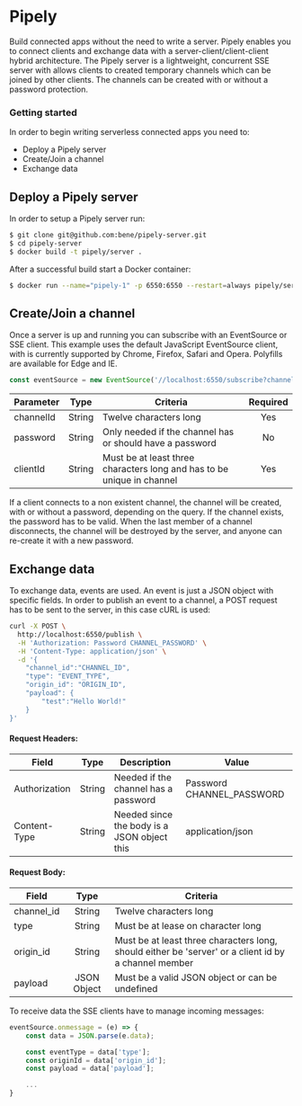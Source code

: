 # Pipely

Build connected apps without the need to write a server. Pipely enables you to connect clients and exchange data with a server-client/client-client hybrid architecture.
The Pipely server is a lightweight, concurrent SSE server with allows clients to created temporary channels which can be joined by other clients. The channels can be created with or without a password protection.

### Getting started

In order to begin writing serverless connected apps you need to:
- Deploy a Pipely server
- Create/Join a channel
- Exchange data

## Deploy a Pipely server

In order to setup a Pipely server run:
```sh
$ git clone git@github.com:bene/pipely-server.git
$ cd pipely-server
$ docker build -t pipely/server .
```
After a successful build start a Docker container:
```sh
$ docker run --name="pipely-1" -p 6550:6550 --restart=always pipely/server
```

## Create/Join a channel

Once a server is up and running you can subscribe with an EventSource or SSE client. This example uses the default JavaScript EventSource client, with is currently supported by Chrome, Firefox, Safari and Opera. Polyfills are available for Edge and IE.
```javascript
const eventSource = new EventSource('//localhost:6550/subscribe?channelId=CHANNEL_ID&clientId=CLIENT_ID&password=CHANNEL_PASSWORD')
```
| Parameter        | Type        | Criteria                                                                                             | Required |
| ---------------- |:-----------:| ---------------------------------------------------------------------------------------------------- |:--------:|
| channelId        | String      | Twelve characters long                                                                               | Yes      |
| password         | String      | Only needed if the channel has or should have a password                                             | No       |
| clientId         | String      | Must be at least three characters long and has to be unique in channel                               | Yes      |

If a client connects to a non existent channel, the channel will be created, with or without a password, depending on the query. If the channel exists, the password has to be valid. When the last member of a channel disconnects, the channel will be destroyed by the server, and anyone can re-create it with a new password.

## Exchange data
To exchange data, events are used. An event is just a JSON object with specific fields. In order to publish an event to a channel, a POST request has to be sent to the server, in this case cURL is used:
```sh
curl -X POST \
  http://localhost:6550/publish \
  -H 'Authorization: Password CHANNEL_PASSWORD' \
  -H 'Content-Type: application/json' \
  -d '{
	"channel_id":"CHANNEL_ID",
	"type": "EVENT_TYPE",
	"origin_id": "ORIGIN_ID",
	"payload": {
		"test":"Hello World!"
	}
}'
```

#### Request Headers:
| Field            | Type        | Description                                 | Value                     |
| ---------------- |:-----------:| ------------------------------------------- | ------------------------- |
| Authorization    | String      | Needed if the channel has a password        | Password CHANNEL_PASSWORD |
| Content-Type     | String      | Needed since the body is a JSON object this | application/json          |

#### Request Body:
| Field            | Type        | Criteria                                                                                             |
| ---------------- |:-----------:| ---------------------------------------------------------------------------------------------------- |
| channel_id       | String      | Twelve characters long                                                                               |
| type             | String      | Must be at lease on character long                                                                   |
| origin_id        | String      | Must be at least three characters long, should either be 'server' or a client id by a channel member |
| payload          | JSON Object | Must be a valid JSON object or can be undefined                                                      |

To receive data the SSE clients have to manage incoming messages:
```javascript
eventSource.onmessage = (e) => {
    const data = JSON.parse(e.data);

    const eventType = data['type'];
    const originId = data['origin_id'];
    const payload = data['payload'];

    ...
}

```